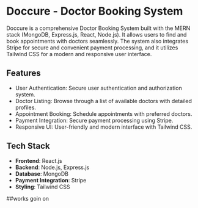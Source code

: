 # Doccure - Doctor Booking System

Doccure is a comprehensive Doctor Booking System built with the MERN stack (MongoDB, Express.js, React, Node.js). It allows users to find and book appointments with doctors seamlessly. The system also integrates Stripe for secure and convenient payment processing, and it utilizes Tailwind CSS for a modern and responsive user interface.

## Features

- User Authentication: Secure user authentication and authorization system.
- Doctor Listing: Browse through a list of available doctors with detailed profiles.
- Appointment Booking: Schedule appointments with preferred doctors.
- Payment Integration: Secure payment processing using Stripe.
- Responsive UI: User-friendly and modern interface with Tailwind CSS.

## Tech Stack

- **Frontend**: React.js
- **Backend**: Node.js, Express.js
- **Database**: MongoDB
- **Payment Integration**: Stripe
- **Styling**: Tailwind CSS

##works goin on
